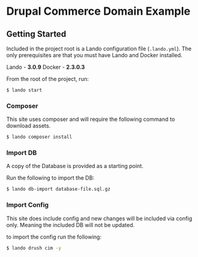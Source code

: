 # Drupal Commerce Domain Example

## Getting Started

Included in the project root is a Lando configuration file (`.lando.yml`). The
only prerequisites are that you must have Lando and Docker installed.

Lando - **3.0.9**
Docker - **2.3.0.3**

From the root of the project, run:

```bash
$ lando start
```

### Composer

This site uses composer and will require the following command to download assets.

```bash
$ lando composer install
```

### Import DB

A copy of the Database is provided as a starting point.

Run the following to import the DB:

```bash
$ lando db-import database-file.sql.gz
```

### Import Config

This site does include config and new changes will be included via config only.
Meaning the included DB will not be updated.

to import the config run the following:

```bash
$ lando drush cim -y
```
